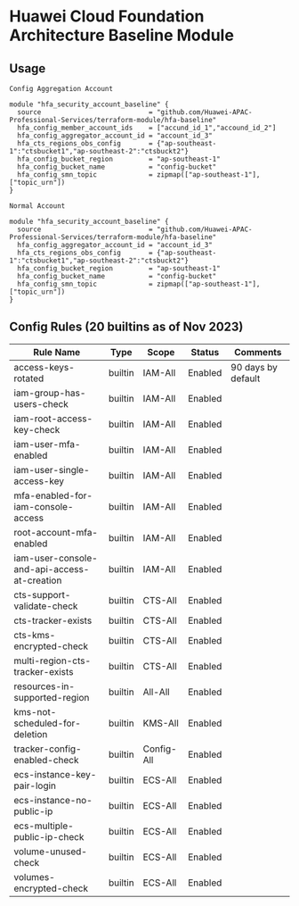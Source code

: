 # Huawei Cloud Foundation Architecture Baseline Module

## Usage
`Config Aggregation Account`  

```hcl
module "hfa_security_account_baseline" {
  source                           = "github.com/Huawei-APAC-Professional-Services/terraform-module/hfa-baseline"
  hfa_config_member_account_ids    = ["accund_id_1","accound_id_2"]
  hfa_config_aggregator_account_id = "account_id_3"
  hfa_cts_regions_obs_config       = {"ap-southeast-1":"ctsbucket1","ap-southeast-2":"ctsbuckt2"}
  hfa_config_bucket_region         = "ap-southeast-1"
  hfa_config_bucket_name           = "config-bucket"
  hfa_config_smn_topic             = zipmap(["ap-southeast-1"], ["topic_urn"])
}
``` 

`Normal Account` 
```hcl
module "hfa_security_account_baseline" {
  source                           = "github.com/Huawei-APAC-Professional-Services/terraform-module/hfa-baseline"
  hfa_config_aggregator_account_id = "account_id_3"
  hfa_cts_regions_obs_config       = {"ap-southeast-1":"ctsbucket1","ap-southeast-2":"ctsbuckt2"}
  hfa_config_bucket_region         = "ap-southeast-1"
  hfa_config_bucket_name           = "config-bucket"
  hfa_config_smn_topic             = zipmap(["ap-southeast-1"], ["topic_urn"])
}
``` 

## Config Rules (20 builtins as of Nov 2023)
| Rule Name                                   | Type    | Scope      | Status  | Comments           |
|---------------------------------------------|---------|------------|---------|--------------------|
| access-keys-rotated                         | builtin | IAM-All    | Enabled | 90 days by default |
| iam-group-has-users-check                   | builtin | IAM-All    | Enabled |                    |
| iam-root-access-key-check                   | builtin | IAM-All    | Enabled |                    |
| iam-user-mfa-enabled                        | builtin | IAM-All    | Enabled |                    |
| iam-user-single-access-key                  | builtin | IAM-All    | Enabled |                    |
| mfa-enabled-for-iam-console-access          | builtin | IAM-All    | Enabled |                    |
| root-account-mfa-enabled                    | builtin | IAM-All    | Enabled |                    |
| iam-user-console-and-api-access-at-creation | builtin | IAM-All    | Enabled |                    |
| cts-support-validate-check                  | builtin | CTS-All    | Enabled |                    |
| cts-tracker-exists                          | builtin | CTS-All    | Enabled |                    |
| cts-kms-encrypted-check                     | builtin | CTS-All    | Enabled |                    |
| multi-region-cts-tracker-exists             | builtin | CTS-All    | Enabled |                    |
| resources-in-supported-region               | builtin | All-All    | Enabled |                    |
| kms-not-scheduled-for-deletion              | builtin | KMS-All    | Enabled |                    |
| tracker-config-enabled-check                | builtin | Config-All | Enabled |                    |
| ecs-instance-key-pair-login                 | builtin | ECS-All    | Enabled |                    |
| ecs-instance-no-public-ip                   | builtin | ECS-All    | Enabled |                    |
| ecs-multiple-public-ip-check                | builtin | ECS-All    | Enabled |                    |
| volume-unused-check                         | builtin | ECS-All    | Enabled |                    |
| volumes-encrypted-check                     | builtin | ECS-All    | Enabled |                    |